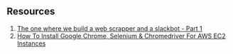 ## Resources

1. [The one where we build a web scrapper and a slackbot - Part 1](https://dev.to/vic3king/the-one-where-we-build-a-web-scrapper-and-a-slackbot-part-1-3blk)
2. [How To Install Google Chrome, Selenium & Chromedriver For AWS EC2 Instances](https://understandingdata.com/install-google-chrome-selenium-ec2-aws/)
